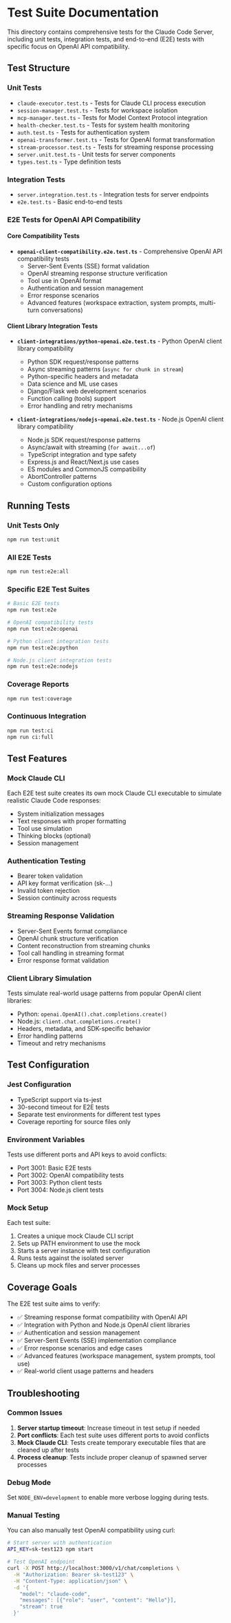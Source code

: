 # Test Suite Documentation

This directory contains comprehensive tests for the Claude Code Server, including unit tests, integration tests, and end-to-end (E2E) tests with specific focus on OpenAI API compatibility.

## Test Structure

### Unit Tests
- `claude-executor.test.ts` - Tests for Claude CLI process execution
- `session-manager.test.ts` - Tests for workspace isolation
- `mcp-manager.test.ts` - Tests for Model Context Protocol integration
- `health-checker.test.ts` - Tests for system health monitoring
- `auth.test.ts` - Tests for authentication system
- `openai-transformer.test.ts` - Tests for OpenAI format transformation
- `stream-processor.test.ts` - Tests for streaming response processing
- `server.unit.test.ts` - Unit tests for server components
- `types.test.ts` - Type definition tests

### Integration Tests
- `server.integration.test.ts` - Integration tests for server endpoints
- `e2e.test.ts` - Basic end-to-end tests

### E2E Tests for OpenAI API Compatibility

#### Core Compatibility Tests
- **`openai-client-compatibility.e2e.test.ts`** - Comprehensive OpenAI API compatibility tests
  - Server-Sent Events (SSE) format validation
  - OpenAI streaming response structure verification
  - Tool use in OpenAI format
  - Authentication and session management
  - Error response scenarios
  - Advanced features (workspace extraction, system prompts, multi-turn conversations)

#### Client Library Integration Tests
- **`client-integrations/python-openai.e2e.test.ts`** - Python OpenAI client library compatibility
  - Python SDK request/response patterns
  - Async streaming patterns (`async for chunk in stream`)
  - Python-specific headers and metadata
  - Data science and ML use cases
  - Django/Flask web development scenarios
  - Function calling (tools) support
  - Error handling and retry mechanisms

- **`client-integrations/nodejs-openai.e2e.test.ts`** - Node.js OpenAI client library compatibility
  - Node.js SDK request/response patterns
  - Async/await with streaming (`for await...of`)
  - TypeScript integration and type safety
  - Express.js and React/Next.js use cases
  - ES modules and CommonJS compatibility
  - AbortController patterns
  - Custom configuration options

## Running Tests

### Unit Tests Only
```bash
npm run test:unit
```

### All E2E Tests
```bash
npm run test:e2e:all
```

### Specific E2E Test Suites
```bash
# Basic E2E tests
npm run test:e2e

# OpenAI compatibility tests
npm run test:e2e:openai

# Python client integration tests
npm run test:e2e:python

# Node.js client integration tests
npm run test:e2e:nodejs
```

### Coverage Reports
```bash
npm run test:coverage
```

### Continuous Integration
```bash
npm run test:ci
npm run ci:full
```

## Test Features

### Mock Claude CLI
Each E2E test suite creates its own mock Claude CLI executable to simulate realistic Claude Code responses:
- System initialization messages
- Text responses with proper formatting
- Tool use simulation
- Thinking blocks (optional)
- Session management

### Authentication Testing
- Bearer token validation
- API key format verification (sk-...)
- Invalid token rejection
- Session continuity across requests

### Streaming Response Validation
- Server-Sent Events format compliance
- OpenAI chunk structure verification
- Content reconstruction from streaming chunks
- Tool call handling in streaming format
- Error response format validation

### Client Library Simulation
Tests simulate real-world usage patterns from popular OpenAI client libraries:
- Python: `openai.OpenAI().chat.completions.create()`
- Node.js: `client.chat.completions.create()`
- Headers, metadata, and SDK-specific behavior
- Error handling patterns
- Timeout and retry mechanisms

## Test Configuration

### Jest Configuration
- TypeScript support via ts-jest
- 30-second timeout for E2E tests
- Separate test environments for different test types
- Coverage reporting for source files only

### Environment Variables
Tests use different ports and API keys to avoid conflicts:
- Port 3001: Basic E2E tests
- Port 3002: OpenAI compatibility tests
- Port 3003: Python client tests
- Port 3004: Node.js client tests

### Mock Setup
Each test suite:
1. Creates a unique mock Claude CLI script
2. Sets up PATH environment to use the mock
3. Starts a server instance with test configuration
4. Runs tests against the isolated server
5. Cleans up mock files and server processes

## Coverage Goals

The E2E test suite aims to verify:
- ✅ Streaming response format compatibility with OpenAI API
- ✅ Integration with Python and Node.js OpenAI client libraries
- ✅ Authentication and session management
- ✅ Server-Sent Events (SSE) implementation compliance
- ✅ Error response scenarios and edge cases
- ✅ Advanced features (workspace management, system prompts, tool use)
- ✅ Real-world client usage patterns and headers

## Troubleshooting

### Common Issues
1. **Server startup timeout**: Increase timeout in test setup if needed
2. **Port conflicts**: Each test suite uses different ports to avoid conflicts
3. **Mock Claude CLI**: Tests create temporary executable files that are cleaned up after tests
4. **Process cleanup**: Tests include proper cleanup of spawned server processes

### Debug Mode
Set `NODE_ENV=development` to enable more verbose logging during tests.

### Manual Testing
You can also manually test OpenAI compatibility using curl:

```bash
# Start server with authentication
API_KEY=sk-test123 npm start

# Test OpenAI endpoint
curl -X POST http://localhost:3000/v1/chat/completions \
  -H "Authorization: Bearer sk-test123" \
  -H "Content-Type: application/json" \
  -d '{
    "model": "claude-code",
    "messages": [{"role": "user", "content": "Hello"}],
    "stream": true
  }'
```